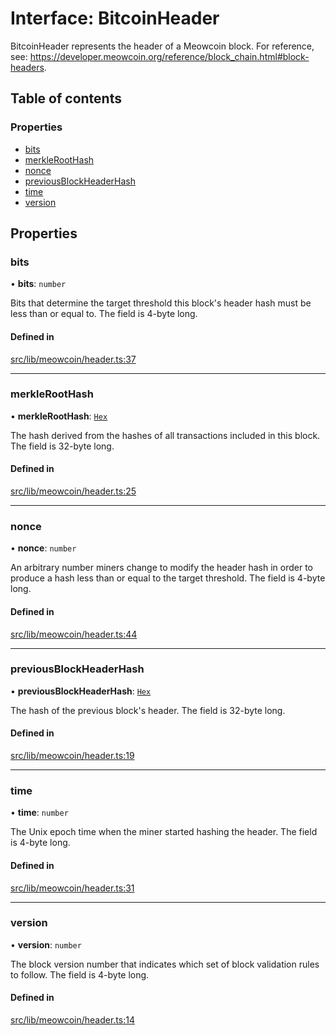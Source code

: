 # Interface: BitcoinHeader

BitcoinHeader represents the header of a Meowcoin block. For reference, see:
https://developer.meowcoin.org/reference/block_chain.html#block-headers.

## Table of contents

### Properties

- [bits](BitcoinHeader.md#bits)
- [merkleRootHash](BitcoinHeader.md#merkleroothash)
- [nonce](BitcoinHeader.md#nonce)
- [previousBlockHeaderHash](BitcoinHeader.md#previousblockheaderhash)
- [time](BitcoinHeader.md#time)
- [version](BitcoinHeader.md#version)

## Properties

### bits

• **bits**: `number`

Bits that determine the target threshold this block's header hash must be
less than or equal to. The field is 4-byte long.

#### Defined in

[src/lib/meowcoin/header.ts:37](https://github.com/keep-network/tmewc/blob/main/typescript/src/lib/meowcoin/header.ts#L37)

___

### merkleRootHash

• **merkleRootHash**: [`Hex`](../classes/Hex.md)

The hash derived from the hashes of all transactions included in this block.
The field is 32-byte long.

#### Defined in

[src/lib/meowcoin/header.ts:25](https://github.com/keep-network/tmewc/blob/main/typescript/src/lib/meowcoin/header.ts#L25)

___

### nonce

• **nonce**: `number`

An arbitrary number miners change to modify the header hash in order to
produce a hash less than or equal to the target threshold. The field is
4-byte long.

#### Defined in

[src/lib/meowcoin/header.ts:44](https://github.com/keep-network/tmewc/blob/main/typescript/src/lib/meowcoin/header.ts#L44)

___

### previousBlockHeaderHash

• **previousBlockHeaderHash**: [`Hex`](../classes/Hex.md)

The hash of the previous block's header. The field is 32-byte long.

#### Defined in

[src/lib/meowcoin/header.ts:19](https://github.com/keep-network/tmewc/blob/main/typescript/src/lib/meowcoin/header.ts#L19)

___

### time

• **time**: `number`

The Unix epoch time when the miner started hashing the header. The field is
4-byte long.

#### Defined in

[src/lib/meowcoin/header.ts:31](https://github.com/keep-network/tmewc/blob/main/typescript/src/lib/meowcoin/header.ts#L31)

___

### version

• **version**: `number`

The block version number that indicates which set of block validation rules
to follow. The field is 4-byte long.

#### Defined in

[src/lib/meowcoin/header.ts:14](https://github.com/keep-network/tmewc/blob/main/typescript/src/lib/meowcoin/header.ts#L14)
